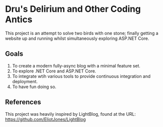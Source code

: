 # Dru's Delirium and Other Coding Antics

This project is an attempt to solve two birds with one stone; finally getting a website up and running
whilst simultaneously exploring ASP.NET Core.

## Goals

1. To create a modern fully-async blog with a minimal feature set.
2. To explore .NET Core and ASP.NET Core.
3. To integrate wtih various tools to provide continuous integration and deployment.
4. To have fun doing so.

## References
This project was heavily inspired by LightBlog, found at the URL:
https://github.com/EliotJones/LightBlog